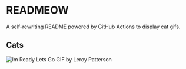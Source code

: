 # READMEOW

A self-rewriting README powered by GitHub Actions to display cat gifs.

## Cats

![Im Ready Lets Go GIF by Leroy Patterson](https://media4.giphy.com/media/CjmvTCZf2U3p09Cn0h/200.gif?cid=9acd02dab85y22ojde3cds2umzxx4nmdkqzmey28nv9asj92&ep=v1_gifs_search&rid=200.gif&ct=g)
